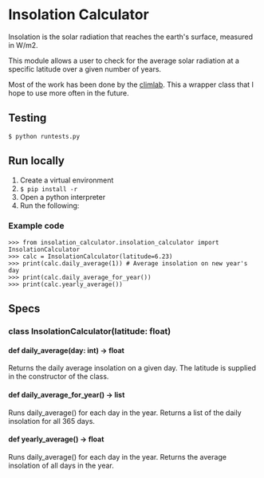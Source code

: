 # Insolation Calculator

Insolation is the solar radiation that reaches the earth's surface, measured in W/m2.

This module allows a user to check for the average solar radiation at a specific latitude over a given number of years.

Most of the work has been done by the [climlab](https://climlab.readthedocs.io/en/latest/). This a wrapper class that I hope to use more often in the future.

## Testing

`$ python runtests.py`

## Run locally

1. Create a virtual environment
1. `$ pip install -r`
1. Open a python interpreter
1. Run the following:

### Example code

```
>>> from insolation_calculator.insolation_calculator import InsolationCalculator
>>> calc = InsolationCalculator(latitude=6.23)
>>> print(calc.daily_average(1)) # Average insolation on new year's day
>>> print(calc.daily_average_for_year())
>>> print(calc.yearly_average())
```

## Specs

### class InsolationCalculator(latitude: float)

#### def daily_average(day: int) -> float

Returns the daily average insolation on a given day. The latitude is supplied in the constructor of the class.

#### def daily_average_for_year() -> list

Runs daily_average() for each day in the year. Returns a list of the daily insolation for all 365 days.

#### def yearly_average() -> float

Runs daily_average() for each day in the year. Returns the average insolation of all days in the year.
